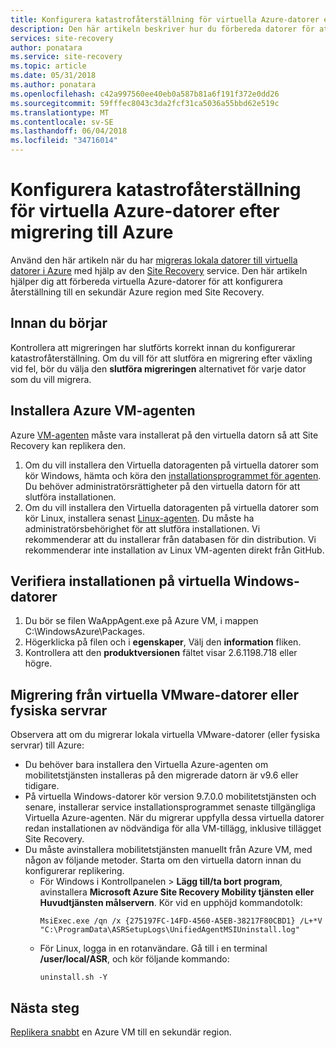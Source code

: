 ```yaml
---
title: Konfigurera katastrofåterställning för virtuella Azure-datorer efter migrering till Azure med Azure Site Recovery | Microsoft Docs
description: Den här artikeln beskriver hur du förbereda datorer för att ställa in katastrofåterställning mellan Azure-regioner efter migrering till Azure med Azure Site Recovery.
services: site-recovery
author: ponatara
ms.service: site-recovery
ms.topic: article
ms.date: 05/31/2018
ms.author: ponatara
ms.openlocfilehash: c42a997560ee40eb0a587b81a6f191f372e0dd26
ms.sourcegitcommit: 59fffec8043c3da2fcf31ca5036a55bbd62e519c
ms.translationtype: MT
ms.contentlocale: sv-SE
ms.lasthandoff: 06/04/2018
ms.locfileid: "34716014"
---
```

# <a name="set-up-disaster-recovery-for-azure-vms-after-migration-to-azure"></a>Konfigurera katastrofåterställning för virtuella Azure-datorer efter migrering till Azure 


Använd den här artikeln när du har [migreras lokala datorer till virtuella datorer i Azure](tutorial-migrate-on-premises-to-azure.md) med hjälp av den [Site Recovery](site-recovery-overview.md) service. Den här artikeln hjälper dig att förbereda virtuella Azure-datorer för att konfigurera återställning till en sekundär Azure region med Site Recovery.



## <a name="before-you-start"></a>Innan du börjar

Kontrollera att migreringen har slutförts korrekt innan du konfigurerar katastrofåterställning. Om du vill för att slutföra en migrering efter växling vid fel, bör du välja den **slutföra migreringen** alternativet för varje dator som du vill migrera. 



## <a name="install-the-azure-vm-agent"></a>Installera Azure VM-agenten

Azure [VM-agenten](../virtual-machines/extensions/agent-windows.md) måste vara installerat på den virtuella datorn så att Site Recovery kan replikera den.


1. Om du vill installera den Virtuella datoragenten på virtuella datorer som kör Windows, hämta och köra den [installationsprogrammet för agenten](http://go.microsoft.com/fwlink/?LinkID=394789&clcid=0x409). Du behöver administratörsrättigheter på den virtuella datorn för att slutföra installationen.
2. Om du vill installera den Virtuella datoragenten på virtuella datorer som kör Linux, installera senast [Linux-agenten](../virtual-machines/extensions/agent-linux.md). Du måste ha administratörsbehörighet för att slutföra installationen. Vi rekommenderar att du installerar från databasen för din distribution. Vi rekommenderar inte installation av Linux VM-agenten direkt från GitHub. 


## <a name="validate-the-installation-on-windows-vms"></a>Verifiera installationen på virtuella Windows-datorer

1. Du bör se filen WaAppAgent.exe på Azure VM, i mappen C:\WindowsAzure\Packages.
2. Högerklicka på filen och i **egenskaper**, Välj den **information** fliken.
3. Kontrollera att den **produktversionen** fältet visar 2.6.1198.718 eller högre.



## <a name="migration-from-vmware-vms-or-physical-servers"></a>Migrering från virtuella VMware-datorer eller fysiska servrar

Observera att om du migrerar lokala virtuella VMware-datorer (eller fysiska servrar) till Azure:

- Du behöver bara installera den Virtuella Azure-agenten om mobilitetstjänsten installeras på den migrerade datorn är v9.6 eller tidigare.
- På virtuella Windows-datorer kör version 9.7.0.0 mobilitetstjänsten och senare, installerar service installationsprogrammet senaste tillgängliga Virtuella Azure-agenten. När du migrerar uppfylla dessa virtuella datorer redan installationen av nödvändiga för alla VM-tillägg, inklusive tillägget Site Recovery.
- Du måste avinstallera mobilitetstjänsten manuellt från Azure VM, med någon av följande metoder. Starta om den virtuella datorn innan du konfigurerar replikering.
    - För Windows i Kontrollpanelen > **Lägg till/ta bort program**, avinstallera **Microsoft Azure Site Recovery Mobility tjänsten eller Huvudtjänsten målservern**. Kör vid en upphöjd kommandotolk:
        ```
        MsiExec.exe /qn /x {275197FC-14FD-4560-A5EB-38217F80CBD1} /L+*V "C:\ProgramData\ASRSetupLogs\UnifiedAgentMSIUninstall.log"
        ```
    - För Linux, logga in en rotanvändare. Gå till i en terminal **/user/local/ASR**, och kör följande kommando:
        ```
        uninstall.sh -Y
        ```


## <a name="next-steps"></a>Nästa steg

[Replikera snabbt](azure-to-azure-quickstart.md) en Azure VM till en sekundär region.
